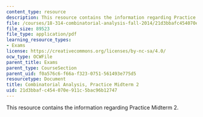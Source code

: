 ```yaml
---
content_type: resource
description: This resource contains the information regarding Practice Midterm 2.
file: /courses/18-314-combinatorial-analysis-fall-2014/21d3bbafc454070e911c5bac96b12747_MIT18_314F14_pracq2.pdf
file_size: 89523
file_type: application/pdf
learning_resource_types:
- Exams
license: https://creativecommons.org/licenses/by-nc-sa/4.0/
ocw_type: OCWFile
parent_title: Exams
parent_type: CourseSection
parent_uid: f0a576c6-f66a-f323-0751-561493e775d5
resourcetype: Document
title: Combinatorial Analysis, Practice Midterm 2
uid: 21d3bbaf-c454-070e-911c-5bac96b12747
---
```

This resource contains the information regarding Practice Midterm 2.